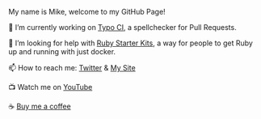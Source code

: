 My name is Mike, welcome to my GitHub Page!

🚀 I’m currently working on [Typo CI](https://github.com/marketplace/typo-ci), a spellchecker for Pull Requests.

🙏 I’m looking for help with [Ruby Starter Kits](https://github.com/Ruby-Starter-Kits/), a way for people to get Ruby up and running with just docker.

📫 How to reach me: [Twitter](https://twitter.com/MikeRogers0) & [My Site](https://mikerogers.io/)

📺 Watch me on [YouTube](https://www.youtube.com/c/MikeRogers0)

☕️ [Buy me a coffee](https://www.buymeacoffee.com/MikeRogers0)
